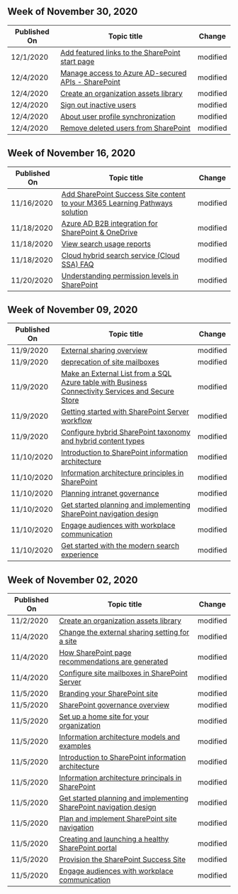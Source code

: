 <!-- This file is generated automatically each week. Changes made to this file will be overwritten.-->



## Week of November 30, 2020


| Published On |Topic title | Change |
|------|------------|--------|
| 12/1/2020 | [Add featured links to the SharePoint start page](/SharePoint/change-links-list-on-sharepoint-home-page) | modified |
| 12/4/2020 | [Manage access to Azure AD-secured APIs - SharePoint](/SharePoint/api-access) | modified |
| 12/4/2020 | [Create an organization assets library](/SharePoint/organization-assets-library) | modified |
| 12/4/2020 | [Sign out inactive users](/SharePoint/sign-out-inactive-users) | modified |
| 12/4/2020 | [About user profile synchronization](/SharePoint/user-profile-sync) | modified |
| 12/4/2020 | [Remove deleted users from SharePoint](/SharePoint/remove-users) | modified |


## Week of November 16, 2020


| Published On |Topic title | Change |
|------|------------|--------|
| 11/16/2020 | [Add SharePoint Success Site content to your M365 Learning Pathways solution](/SharePoint/add-sss-cdn) | modified |
| 11/18/2020 | [Azure AD B2B integration for SharePoint & OneDrive](/SharePoint/sharepoint-azureb2b-integration-preview) | modified |
| 11/18/2020 | [View search usage reports](/SharePoint/view-search-usage-reports) | modified |
| 11/18/2020 | [Cloud hybrid search service (Cloud SSA) FAQ](/SharePoint/hybrid/cloud-hybrid-search-faq) | modified |
| 11/20/2020 | [Understanding permission levels in SharePoint](/SharePoint/understanding-permission-levels) | modified |


## Week of November 09, 2020


| Published On |Topic title | Change |
|------|------------|--------|
| 11/9/2020 | [External sharing overview](/SharePoint/external-sharing-overview) | modified |
| 11/9/2020 | [deprecation of site mailboxes](/SharePoint/deprecation-of-site-mailboxes) | modified |
| 11/9/2020 | [Make an External List from a SQL Azure table with Business Connectivity Services and Secure Store](/SharePoint/make-external-list) | modified |
| 11/9/2020 | [Getting started with SharePoint Server workflow](/SharePoint/governance/getting-started-with-sharepoint-server-workflow) | modified |
| 11/9/2020 | [Configure hybrid SharePoint taxonomy and hybrid content types](/SharePoint/hybrid/configure-hybrid-sharepoint-taxonomy-and-hybrid-content-types) | modified |
| 11/10/2020 | [Introduction to SharePoint information architecture](/SharePoint/information-architecture-modern-experience) | modified |
| 11/10/2020 | [Information architecture principles in SharePoint](/SharePoint/information-architecture-principles) | modified |
| 11/10/2020 | [Planning intranet governance](/SharePoint/intranet-governance) | modified |
| 11/10/2020 | [Get started planning and implementing SharePoint navigation design](/SharePoint/plan-implement-navigation-design) | modified |
| 11/10/2020 | [Engage audiences with workplace communication](/SharePoint/workplace-communications) | modified |
| 11/10/2020 | [Get started with the modern search experience](/SharePoint/get-started-with-modern-search-experience) | modified |


## Week of November 02, 2020


| Published On |Topic title | Change |
|------|------------|--------|
| 11/2/2020 | [Create an organization assets library](/SharePoint/organization-assets-library) | modified |
| 11/4/2020 | [Change the external sharing setting for a site](/SharePoint/change-external-sharing-site) | modified |
| 11/4/2020 | [How SharePoint page recommendations are generated](/SharePoint/sharepoint_page-recommendations) | modified |
| 11/4/2020 | [Configure site mailboxes in SharePoint Server](/SharePoint/administration/configure-site-mailboxes-in-sharepoint) | modified |
| 11/5/2020 | [Branding your SharePoint site](/SharePoint/branding-sharepoint-online-sites-modern-experience) | modified |
| 11/5/2020 | [SharePoint governance overview](/SharePoint/governance-overview) | modified |
| 11/5/2020 | [Set up a home site for your organization](/SharePoint/home-site) | modified |
| 11/5/2020 | [Information architecture models and examples](/SharePoint/information-architecture-models-examples) | modified |
| 11/5/2020 | [Introduction to SharePoint information architecture](/SharePoint/information-architecture-modern-experience) | modified |
| 11/5/2020 | [Information architecture principals in SharePoint](/SharePoint/information-architecture-principles) | modified |
| 11/5/2020 | [Get started planning and implementing SharePoint navigation design](/SharePoint/plan-implement-navigation-design) | modified |
| 11/5/2020 | [Plan and implement SharePoint site navigation](/SharePoint/plan-navigation-modern-experience) | modified |
| 11/5/2020 | [Creating and launching a healthy SharePoint portal](/SharePoint/portal-health) | modified |
| 11/5/2020 | [Provision the SharePoint Success Site](/SharePoint/provision-sss) | modified |
| 11/5/2020 | [Engage audiences with workplace communication](/SharePoint/workplace-communications) | modified |
